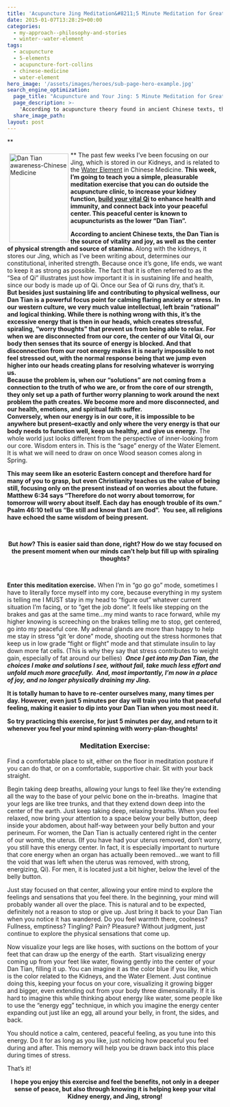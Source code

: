```yaml
---
title: 'Acupuncture Jing Meditation&#8211;5 Minute Meditation for Greater Strength, Vitality, and Joy!'
date: 2015-01-07T13:28:29+00:00
categories:
  - my-approach--philosophy-and-stories
  - winter--water-element
tags:
  - acupuncture
  - 5-elements
  - acupuncture-fort-collins
  - chinese-medicine
  - water-element
hero_image: '/assets/images/heroes/sub-page-hero-example.jpg'
search_engine_optimization:
  page_title: "Acupuncture and Your Jing: 5 Minute Meditation for Greater Strength, Vitality, and Joy!""
  page_description: >-
    'According to acupuncture theory found in ancient Chinese texts, the Dan Tian is the source of vitality and joy, as well as the center of physical strength and source of stamina. The past few weeks I've been focusing on our Jing, which is stored in our Kidneys, and is related to the Water Element in Chinese Medicine. Now, I will teach you a simple, pleasurable meditation exercise that you can do daily, to increase your kidney function, build your vital Qi to enhance health and immunity, and connect back into your peaceful center. This peaceful center is known as the lower "Dan Tian".'
  share_image_path:
layout: post
---
```

**
  
**  <img src="http://ih.constantcontact.com/fs085/1102844965003/img/100.jpg" alt="Dan Tian awareness-Chinese Medicine" width="138" height="207" align="left" border="0" hspace="5" vspace="5" />The past few weeks I&#8217;ve been focusing on our Jing, which is stored in our Kidneys, and is related to the [Water Element](http://www.wisdomwaysacupuncture.com/2018/01/12/the-depths-of-water-will-keep-you-balanced-this-winter/) in Chinese Medicine. **This week, I&#8217;m going to teach you a simple, pleasurable meditation exercise that you can do outside the acupuncture clinic, to increase your kidney function, [build your vital Qi](http://www.wisdomwaysacupuncture.com/2018/01/02/foods-to-nourish-your-jing/) to enhance health and immunity, and connect back into your peaceful center. This peaceful center is known to acupuncturists as the lower &#8220;Dan Tian&#8221;.**

<div>
  <div>
    <strong>According to ancient Chinese texts, the Dan Tian is the source of vitality and joy, as well as the center of physical strength and source of stamina.</strong> Along with the kidneys, it stores our Jing, which as I&#8217;ve been writing about, determines our constitutional, inherited strength. Because once it&#8217;s gone, life ends, we want to keep it as strong as possible. The fact that it is often referred to as the &#8220;Sea of Qi&#8221; illustrates just how important it is in sustaining life and health, since our body is made up of Qi. Once our Sea of Qi runs dry, that&#8217;s it.
  </div>
  
  <div>
  </div>
  
  <div>
    <strong>But besides just sustaining life and contributing to physical wellness, our Dan Tian is a powerful focus point for calming flaring anxiety or stress. In our western culture, we very much value intellectual, left brain &#8220;rational&#8221; and logical thinking. While there is nothing wrong with this, it&#8217;s the excessive energy that is then in our heads, which creates stressful, spiraling, &#8220;worry thoughts&#8221; that prevent us from being able to relax. For when we are disconnected from our core, the center of our Vital Qi, our body then senses that its source of energy is blocked. And that disconnection from our root energy makes it is nearly impossible to not feel stressed out, with the normal response being that we jump even higher into our heads creating plans for resolving whatever is worrying us. </strong>
  </div>
  
  <div>
  </div>
  
  <div>
    <strong>Because the problem is, when our &#8220;solutions&#8221; are not coming from a connection to the truth of who we are, or from the core of our strength, they only set up a path of further worry planning to work around the next problem the path creates. We become more and more disconnected, and our health, emotions, and spiritual faith suffer. </strong>
  </div>
  
  <div>
  </div>
  
  <div>
    <strong>Conversely, when our energy is in our core, it is impossible to be anywhere but present&#8211;exactly and only where the very energy is that our body needs to function well, keep us healthy, and give us energy.</strong> The whole world just looks different from the perspective of inner-looking from our core. Wisdom enters in. This is the &#8220;sage&#8221; energy of the Water Element. It is what we will need to draw on once Wood season comes along in Spring.
  </div>
  
  <p>
    <strong>This may seem like an esoteric Eastern concept and therefore hard for many of you to grasp, but even Christianity teaches us the value of being still, focusing only on the present instead of on worries about the future. Matthew 6:34 says &#8220;Therefore do not worry about tomorrow, for tomorrow will worry about itself. Each day has enough trouble of its own.&#8221; Psalm 46:10 tell us &#8220;Be still and know that I am God&#8221;.  You see, all religions have echoed the same wisdom of being present. </strong>
  </p>
  
  <p>
    &nbsp;
  </p>
  
  <p style="text-align: center;">
    <strong>But <em>how</em>? This is easier said than done, right? How do we stay focused on the present moment when our minds can&#8217;t help but fill up with spiraling thoughts?</strong>
  </p>
  
  <p>
    &nbsp;
  </p>
  
  <p>
    <strong>Enter this meditation exercise.</strong> When I&#8217;m in &#8220;go go go&#8221; mode, sometimes I have to literally force myself into my core, because everything in my system is telling me I MUST stay in my head to &#8220;figure out&#8221; whatever current situation I&#8217;m facing, or to &#8220;get the job done&#8221;. It feels like stepping on the brakes and gas at the same time&#8230;my mind wants to race forward, while my higher knowing is screeching on the brakes telling me to stop, get centered, go into my peaceful core. My adrenal glands are more than happy to help me stay in stress &#8220;git &#8216;er done&#8221; mode, shooting out the stress hormones that keep us in low grade &#8220;fight or flight&#8221; mode and that stimulate insulin to lay down more fat cells. (This is why they say that stress contributes to weight gain, especially of fat around our bellies)  <em><strong>Once I get into my Dan Tian, the choices I make and solutions I see, without fail, take much less effort and unfold much more gracefully.  And, most importantly, I&#8217;m now in a place of joy, and no longer physically draining my Jing.</strong></em>
  </p>
  
  <p>
    <strong>It is totally human to have to re-center ourselves many, many times per day. However, even just 5 minutes per day will train you into that peaceful feeling, making it easier to dip into your Dan Tian when you most need it.</strong>
  </p>
  
  <p>
    <strong>So try practicing this exercise, for just 5 minutes per day, and return to it whenever you feel your mind spinning with worry-plan-thoughts!</strong>
  </p>
  
  <h3 style="text-align: center;">
    Meditation Exercise:
  </h3>
  
  <p>
    Find a comfortable place to sit, either on the floor in meditation posture if you can do that, or on a comfortable, supportive chair. Sit with your back straight.
  </p>
  
  <p>
    Begin taking deep breaths, allowing your lungs to feel like they&#8217;re extending all the way to the base of your pelvic bone on the in-breaths.  Imagine that your legs are like tree trunks, and that they extend down deep into the center of the earth. Just keep taking deep, relaxing breaths. When you feel relaxed, now bring your attention to a space below your belly button, deep inside your abdomen, about half-way between your belly button and your perineum. For women, the Dan Tian is actually centered right in the center of our womb, the uterus. (If you have had your uterus removed, don&#8217;t worry, you still have this energy center. In fact, it is especially important to nurture that core energy when an organ has actually been removed&#8230;we want to fill the void that was left when the uterus was removed, with strong, energizing, Qi). For men, it is located just a bit higher, below the level of the belly button.
  </p>
  
  <p>
    Just stay focused on that center, allowing your entire mind to explore the feelings and sensations that you feel there. In the beginning, your mind will probably wander all over the place. This is natural and to be expected, definitely not a reason to stop or give up. Just bring it back to your Dan Tian when you notice it has wandered. Do you feel warmth there, coolness? Fullness, emptiness? Tingling? Pain? Pleasure? Without judgment, just continue to explore the physical sensations that come up.
  </p>
  
  <p>
    Now visualize your legs are like hoses, with suctions on the bottom of your feet that can draw up the energy of the earth.  Start visualizing energy coming up from your feet like water, flowing gently into the center of your Dan Tian, filling it up. You can imagine it as the color blue if you like, which is the color related to the Kidneys, and the Water Element. Just continue doing this, keeping your focus on your core, visualizing it growing bigger and bigger, even extending out from your body three dimensionally. If it is hard to imagine this while thinking about energy like water, some people like to use the &#8220;energy egg&#8221; technique, in which you imagine the energy center expanding out just like an egg, all around your belly, in front, the sides, and back.
  </p>
  
  <p>
    You should notice a calm, centered, peaceful feeling, as you tune into this energy. Do it for as long as you like, just noticing how peaceful you feel during and after. This memory will help you be drawn back into this place during times of stress.
  </p>
  
  <p>
    That&#8217;s it!
  </p>
  
  <p style="text-align: center;">
    <strong>I hope you enjoy this exercise and feel the benefits, not only in a deeper sense of peace, but also through knowing it is helping keep your vital Kidney energy, and Jing, strong!</strong>
  </p>
</div>